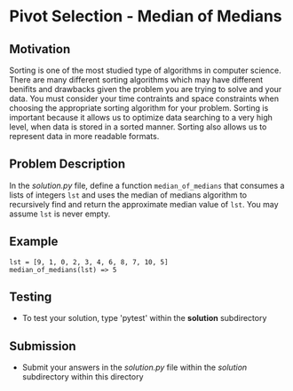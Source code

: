 # Pivot Selection - Median of Medians

## Motivation
Sorting is one of the most studied type of algorithms in computer science. There are many different sorting algorithms which may have different benifits and drawbacks given the problem you are trying to solve and your data. You must consider your time contraints and space constraints when choosing the appropriate sorting algorithm for your problem.
Sorting is important because it allows us to optimize data searching to a very high level, when data is stored in a sorted manner. Sorting also allows us to represent data in more readable formats.

## Problem Description
In the *solution.py* file, define a function `median_of_medians` that consumes a lists of integers `lst` and uses the median of medians algorithm to recursively find and return the approximate median value of `lst`. You may assume `lst` is never empty.

## Example
```
lst = [9, 1, 0, 2, 3, 4, 6, 8, 7, 10, 5]
median_of_medians(lst) => 5
```

## Testing
* To test your solution, type 'pytest' within the **solution** subdirectory

## Submission
* Submit your answers in the *solution.py* file within the *solution* subdirectory within this directory
